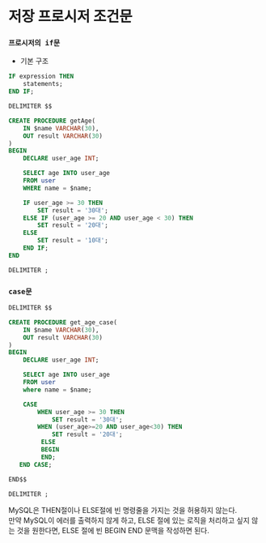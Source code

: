 # 저장 프로시저 조건문

### `프로시저의 if문`

- 기본 구조

```sql
IF expression THEN
    statements;
END IF;
```

```sql
DELIMITER $$

CREATE PROCEDURE getAge(
    IN $name VARCHAR(30),
    OUT result VARCHAR(30)
)
BEGIN
    DECLARE user_age INT;

    SELECT age INTO user_age
    FROM user
    WHERE name = $name;

    IF user_age >= 30 THEN
        SET result = '30대';
    ELSE IF (user_age >= 20 AND user_age < 30) THEN
        SET result = '20대';
    ELSE
        SET result = '10대';
    END IF;
END

DELIMITER ;
```

### `case문`

```sql
DELIMITER $$

CREATE PROCEDURE get_age_case(
    IN $name VARCHAR(30),
    OUT result VARCHAR(30)
)
BEGIN
    DECLARE user_age INT;

    SELECT age INTO user_age
    FROM user
    where name = $name;

    CASE
        WHEN user_age >= 30 THEN
            SET result = '30대';
        WHEN (user_age>=20 AND user_age<30) THEN
            SET result = '20대';
         ELSE
         BEGIN
         END;
   END CASE;

END$$

DELIMITER ;
```

MySQL은 THEN절이나 ELSE절에 빈 명령줄을 가지는 것을 허용하지 않는다. <br>
만약 MySQL이 에러를 출력하지 않게 하고, ELSE 절에 있는 로직을 처리하고 싶지 않는 것을 원한다면, ELSE 절에 빈 BEGIN END 문맥을 작성하면 된다.
